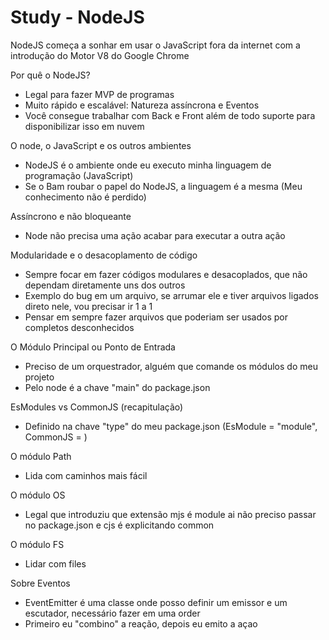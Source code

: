 ﻿# Study - NodeJS

NodeJS começa a sonhar em usar o JavaScript fora da internet com a introdução do Motor V8 do Google Chrome

Por quê o NodeJS?

- Legal para fazer MVP de programas
- Muito rápido e escalável: Natureza assíncrona e Eventos
- Você consegue trabalhar com Back e Front além de todo suporte para disponibilizar isso em nuvem

O node, o JavaScript e os outros ambientes

- NodeJS é o ambiente onde eu executo minha linguagem de programação (JavaScript)
- Se o Bam roubar o papel do NodeJS, a linguagem é a mesma (Meu conhecimento não é perdido)

Assíncrono e não bloqueante

- Node não precisa uma ação acabar para executar a outra ação

Modularidade e o desacoplamento de código

- Sempre focar em fazer códigos modulares e desacoplados, que não dependam diretamente uns dos outros
- Exemplo do bug em um arquivo, se arrumar ele e tiver arquivos ligados direto nele, vou precisar ir 1 a 1
- Pensar em sempre fazer arquivos que poderiam ser usados por completos desconhecidos

O Módulo Principal ou Ponto de Entrada

- Preciso de um orquestrador, alguém que comande os módulos do meu projeto
- Pelo node é a chave "main" do package.json

EsModules vs CommonJS (recapitulação)

- Definido na chave "type" do meu package.json (EsModule = "module", CommonJS = )

O módulo Path

- Lida com caminhos mais fácil

O módulo OS

- Legal que introduziu que extensão mjs é module ai não preciso passar no package.json e cjs é explicitando common

O módulo FS

- Lidar com files

Sobre Eventos

- EventEmitter é uma classe onde posso definir um emissor e um escutador, necessário fazer em uma order
- Primeiro eu "combino" a reação, depois eu emito a açao
